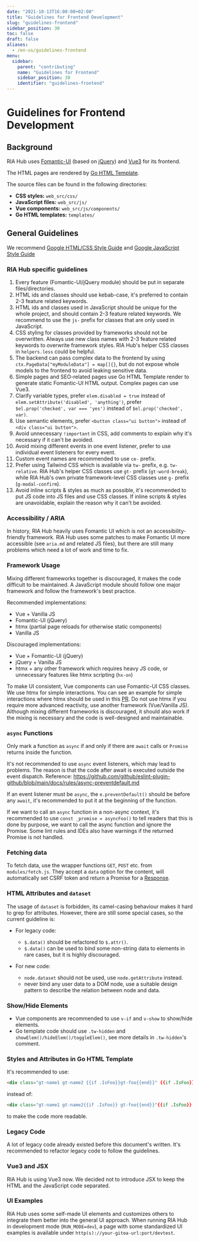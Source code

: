 ```yaml
---
date: "2021-10-13T16:00:00+02:00"
title: "Guidelines for Frontend Development"
slug: "guidelines-frontend"
sidebar_position: 30
toc: false
draft: false
aliases:
  - /en-us/guidelines-frontend
menu:
  sidebar:
    parent: "contributing"
    name: "Guidelines for Frontend"
    sidebar_position: 30
    identifier: "guidelines-frontend"
---
```


# Guidelines for Frontend Development

## Background

RIA Hub uses [Fomantic-UI](https://fomantic-ui.com/introduction/getting-started.html) (based on [jQuery](https://api.jquery.com)) and [Vue3](https://vuejs.org/) for its frontend.

The HTML pages are rendered by [Go HTML Template](https://pkg.go.dev/html/template).

The source files can be found in the following directories:

* **CSS styles:** `web_src/css/`
* **JavaScript files:** `web_src/js/`
* **Vue components:** `web_src/js/components/`
* **Go HTML templates:** `templates/`

## General Guidelines

We recommend [Google HTML/CSS Style Guide](https://google.github.io/styleguide/htmlcssguide.html) and [Google JavaScript Style Guide](https://google.github.io/styleguide/jsguide.html)

### RIA Hub specific guidelines

1. Every feature (Fomantic-UI/jQuery module) should be put in separate files/directories.
2. HTML ids and classes should use kebab-case, it's preferred to contain 2-3 feature related keywords.
3. HTML ids and classes used in JavaScript should be unique for the whole project, and should contain 2-3 feature related keywords. We recommend to use the `js-` prefix for classes that are only used in JavaScript.
4. CSS styling for classes provided by frameworks should not be overwritten. Always use new class names with 2-3 feature related keywords to overwrite framework styles. RIA Hub's helper CSS classes in `helpers.less` could be helpful.
5. The backend can pass complex data to the frontend by using `ctx.PageData["myModuleData"] = map[]{}`, but do not expose whole models to the frontend to avoid leaking sensitive data.
6. Simple pages and SEO-related pages use Go HTML Template render to generate static Fomantic-UI HTML output. Complex pages can use Vue3.
7. Clarify variable types, prefer `elem.disabled = true` instead of `elem.setAttribute('disabled', 'anything')`, prefer `$el.prop('checked', var === 'yes')` instead of `$el.prop('checked', var)`.
8. Use semantic elements, prefer `<button class="ui button">` instead of `<div class="ui button">`.
9. Avoid unnecessary `!important` in CSS, add comments to explain why it's necessary if it can't be avoided.
10. Avoid mixing different events in one event listener, prefer to use individual event listeners for every event.
11. Custom event names are recommended to use `ce-` prefix.
12. Prefer using Tailwind CSS which is available via `tw-` prefix, e.g. `tw-relative`. RIA Hub's helper CSS classes use `gt-` prefix (`gt-word-break`), while RIA Hub's own private framework-level CSS classes use `g-` prefix (`g-modal-confirm`).
13. Avoid inline scripts & styles as much as possible, it's recommended to put JS code into JS files and use CSS classes. If inline scripts & styles are unavoidable, explain the reason why it can't be avoided.

### Accessibility / ARIA

In history, RIA Hub heavily uses Fomantic UI which is not an accessibility-friendly framework.
RIA Hub uses some patches to make Fomantic UI more accessible (see `aria.md` and related JS files),
but there are still many problems which need a lot of work and time to fix.

### Framework Usage

Mixing different frameworks together is discouraged, it makes the code difficult to be maintained.
A JavaScript module should follow one major framework and follow the framework's best practice.

Recommended implementations:

* Vue + Vanilla JS
* Fomantic-UI (jQuery)
* htmx (partial page reloads for otherwise static components)
* Vanilla JS

Discouraged implementations:

* Vue + Fomantic-UI (jQuery)
* jQuery + Vanilla JS
* htmx + any other framework which requires heavy JS code, or unnecessary features like htmx scripting (`hx-on`)

To make UI consistent, Vue components can use Fomantic-UI CSS classes.
We use htmx for simple interactions. You can see an example for simple interactions where htmx should be used in this [PR](https://github.com/go-gitea/gitea/pull/28908). Do not use htmx if you require more advanced reactivity, use another framework (Vue/Vanilla JS).
Although mixing different frameworks is discouraged,
it should also work if the mixing is necessary and the code is well-designed and maintainable.

### `async` Functions

Only mark a function as `async` if and only if there are `await` calls
or `Promise` returns inside the function.

It's not recommended to use `async` event listeners, which may lead to problems.
The reason is that the code after await is executed outside the event dispatch.
Reference: https://github.com/github/eslint-plugin-github/blob/main/docs/rules/async-preventdefault.md

If an event listener must be `async`, the `e.preventDefault()` should be before any `await`,
it's recommended to put it at the beginning of the function.

If we want to call an `async` function in a non-async context,
it's recommended to use `const _promise = asyncFoo()` to tell readers
that this is done by purpose, we want to call the async function and ignore the Promise.
Some lint rules and IDEs also have warnings if the returned Promise is not handled.

### Fetching data

To fetch data, use the wrapper functions `GET`, `POST` etc. from `modules/fetch.js`. They
accept a `data` option for the content, will automatically set CSRF token and return a
Promise for a [Response](https://developer.mozilla.org/en-US/docs/Web/API/Response).

### HTML Attributes and `dataset`

The usage of `dataset` is forbidden, its camel-casing behaviour makes it hard to grep for attributes.
However, there are still some special cases, so the current guideline is:

* For legacy code:
  * `$.data()` should be refactored to `$.attr()`.
  * `$.data()` can be used to bind some non-string data to elements in rare cases, but it is highly discouraged.

* For new code:
  * `node.dataset` should not be used, use `node.getAttribute` instead.
  * never bind any user data to a DOM node, use a suitable design pattern to describe the relation between node and data.

### Show/Hide Elements

* Vue components are recommended to use `v-if` and `v-show` to show/hide elements.
* Go template code should use `.tw-hidden` and `showElem()/hideElem()/toggleElem()`, see more details in `.tw-hidden`'s comment.

### Styles and Attributes in Go HTML Template

It's recommended to use:

```html
<div class="gt-name1 gt-name2 {{if .IsFoo}}gt-foo{{end}}" {{if .IsFoo}}data-foo{{end}}></div>
```

instead of:

```html
<div class="gt-name1 gt-name2{{if .IsFoo}} gt-foo{{end}}"{{if .IsFoo}} data-foo{{end}}></div>
```

to make the code more readable.

### Legacy Code

A lot of legacy code already existed before this document's written. It's recommended to refactor legacy code to follow the guidelines.

### Vue3 and JSX

RIA Hub is using Vue3 now. We decided not to introduce JSX to keep the HTML and the JavaScript code separated.

### UI Examples

RIA Hub uses some self-made UI elements and customizes others to integrate them better into the general UI approach. When running RIA Hub in development mode (`RUN_MODE=dev`), a page with some standardized UI examples is available under `http(s)://your-gitea-url:port/devtest`.
